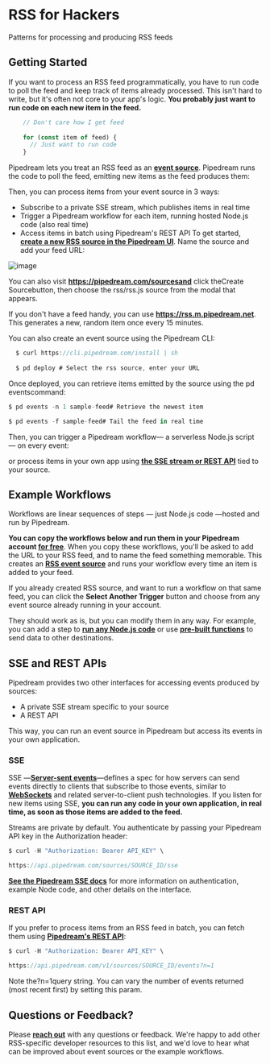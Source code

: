 # RSS for Hackers
Patterns for processing and producing RSS feeds

## Getting Started
If you want to process an RSS feed programmatically, you have to run code to poll the feed and keep track of items already processed. This isn't hard to write, but it's often not core to your app's logic. **You probably just want to run code on each new item in the feed.**

``` js
    // Don't care how I get feed
    
    for (const item of feed) {
      // Just want to run code
    }
```

Pipedream lets you treat an RSS feed as an [**event source**](https://docs.pipedream.com/event-sources/). Pipedream runs the code to poll the feed, emitting new items as the feed produces them:

Then, you can process items from your event source in 3 ways:

+ Subscribe to a private SSE stream, which publishes items in real time
+ Trigger a Pipedream workflow for each item, running hosted Node.js code (also real time)
+ Access items in batch using Pipedream's REST API
To get started, [**create a new RSS source in the Pipedream UI**](https://pipedream.com/sources?action=create&url=https%3A%2F%2Fgithub.com%2FPipedreamHQ%2Fpipedream%2Fblob%2Fmaster%2Fcomponents%2Frss%2Frss.js&app=none). Name the source and add your feed URL:

![image](https://rss.pipedream.com/img/rss-source-in-ui.2832e34f.png)

You can also visit **https://pipedream.com/sourcesand** click theCreate Sourcebutton, then choose the rss/rss.js source from the modal that appears.

If you don't have a feed handy, you can use **https://rss.m.pipedream.net**. This generates a new, random item once every 15 minutes.

You can also create an event source using the Pipedream CLI:

```js
  $ curl https://cli.pipedream.com/install | sh
  
  $ pd deploy # Select the rss source, enter your URL
```

Once deployed, you can retrieve items emitted by the source using the pd eventscommand:

```js
$ pd events -n 1 sample-feed# Retrieve the newest item

$ pd events -f sample-feed# Tail the feed in real time
```

Then, you can trigger a Pipedream workflow— a serverless Node.js script — on every event:

or process items in your own app using [**the SSE stream or REST API**](https://rss.pipedream.com/#apis) tied to your source.


## Example Workflows
Workflows are linear sequences of steps — just Node.js code —hosted and run by Pipedream.

**You can copy the workflows below and run them in your Pipedream account [**for free**](https://docs.pipedream.com/pricing/)**. When you copy these workflows, you'll be asked to add the URL to your RSS feed, and to name the feed something memorable. This creates an [**RSS event source**](https://rss.pipedream.com/#getting-started) and runs your workflow every time an item is added to your feed.

If you already created RSS source, and want to run a workflow on that same feed, you can click the **Select Another Trigger** button and choose from any event source already running in your account.

They should work as is, but you can modify them in any way. For example, you can add a step to [**run any Node.js code**](https://docs.pipedream.com/workflows/steps/code/) or use [**pre-built functions**](https://docs.pipedream.com/workflows/steps/actions/) to send data to other destinations.


## SSE and REST APIs

Pipedream provides two other interfaces for accessing events produced by sources:

+ A private SSE stream specific to your source
+ A REST API

This way, you can run an event source in Pipedream but access its events in your own application.

### SSE

SSE —[**Server-sent events**](https://developer.mozilla.org/en-US/docs/Web/API/Server-sent_events)—defines a spec for how servers can send events directly to clients that subscribe to those events, similar to [**WebSockets**](https://developer.mozilla.org/en-US/docs/Web/API/WebSockets_API) and related server-to-client push technologies. If you listen for new items using SSE, **you can run any code in your own application, in real time, as soon as those items are added to the feed.**

Streams are private by default. You authenticate by passing your Pipedream API key in the Authorization header:

```js
$ curl -H "Authorization: Bearer API_KEY" \

https://api.pipedream.com/sources/SOURCE_ID/sse
```

[**See the Pipedream SSE docs**](https://docs.pipedream.com/api/sse) for more information on authentication, example Node code, and other details on the interface.

### REST API

If you prefer to process items from an RSS feed in batch, you can fetch them using [**Pipedream's REST API**](https://docs.pipedream.com/api/rest/):

```js
$ curl -H "Authorization: Bearer API_KEY" \

https://api.pipedream.com/v1/sources/SOURCE_ID/events?n=1
```

Note the?n=1query string. You can vary the number of events returned (most recent first) by setting this param.

## Questions or Feedback?

Please [**reach out**](https://docs.pipedream.com/support/) with any questions or feedback. We're happy to add other RSS-specific developer resources to this list, and we'd love to hear what can be improved about event sources or the example workflows.
